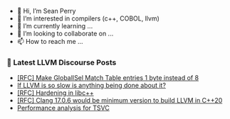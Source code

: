 - 👋 Hi, I’m Sean Perry
- 👀 I’m interested in compilers (c++, COBOL, llvm)
- 🌱 I’m currently learning ...
- 💞️ I’m looking to collaborate on ...
- 📫 How to reach me ...

<!---
s66perry/s66perry is a ✨ special ✨ repository because its `README.md` (this file) appears on your GitHub profile.
You can click the Preview link to take a look at your changes.
--->
### 📕 Latest LLVM Discourse Posts

<!-- DISCOURSE-LLVM:START -->
- [[RFC] Make GlobalISel Match Table entries 1 byte instead of 8](https://discourse.llvm.org/t/rfc-make-globalisel-match-table-entries-1-byte-instead-of-8/75411#post_2)
- [If LLVM is so slow is anything being done about it?](https://discourse.llvm.org/t/if-llvm-is-so-slow-is-anything-being-done-about-it/75389?page=2#post_31)
- [[RFC] Hardening in libc++](https://discourse.llvm.org/t/rfc-hardening-in-libc/73925#post_19)
- [[RFC] Clang 17.0.6 would be minimum version to build LLVM in C++20](https://discourse.llvm.org/t/rfc-clang-17-0-6-would-be-minimum-version-to-build-llvm-in-c-20/75345#post_12)
- [Performance analysis for TSVC](https://discourse.llvm.org/t/performance-analysis-for-tsvc/75413#post_5)
<!-- DISCOURSE-LLVM:END -->
